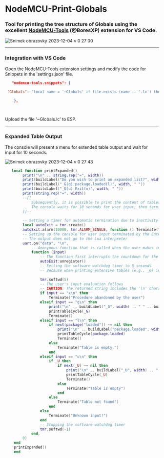 # NodeMCU-Print-Globals

### Tool for printing the tree structure of Globals using the excellent [NodeMCU-Tools](https://github.com/BoresXP/nodemcu-tools) (@BoresXP) extension for VS Code. 

![Snímek obrazovky 2023-12-04 v 0 27 00](https://github.com/Raadgie/NodeMCU-Print-Globals/assets/152021860/da5b426f-eec0-4ea3-92d5-941f12e93d2f)


<hr>

### Integration with VS Code





Open the NodeMCU-Tools extension settings and modify the code for Snippets in the 'settings.json' file.

```json
   "nodemcu-tools.snippets": {

 "Globals": "local name = '~Globals' if file.exists (name .. '.lc') then dofile(name .. '.lc') elseif file.exists(name .. '.lua') then dofile(name .. '.lua') end"

    },
```
<br>

Upload the file '~Globals.lc' to ESP.

<hr>

### Expanded Table Output

The console will present a menu for extended table output and wait for input for 10 seconds.

![Snímek obrazovky 2023-12-04 v 0 27 43](https://github.com/Raadgie/NodeMCU-Print-Globals/assets/152021860/15ad8730-3180-4abe-91ff-e10f0af2c0a7)



```lua
   local function printExpanded()
        print("\n" .. string.rep("=", width))
        print(buildLabel("Do you wish to print an expanded list?", width, " "))
        print(buildLabel("_G(g) package.loaded(l)", width, " "))
        print(buildLabel("_U(u) Exit(x)", width, " "))
        print(string.rep("=", width))
        --[[    
            Subsequently, it is possible to print the content of tables in an expanded tree-like list.
            The console waits for 10 seconds for user input, then terminates the procedure.
        ]]--
    
        -- Setting a timer for automatic termination due to inactivity
        local autoExit = tmr.create()
        autoExit:alarm(10000, tmr.ALARM_SINGLE, function () Terminate("Entry timed out") end)
        -- Setting up the console for user input terminated by the Enter key (Line Feed)
        -- The output does not go to the Lua interpreter
        uart.on("data", "\n",
            -- Anonymous function that is called when the user makes input from the console
            function (input)
                -- The function first interrupts the countdown for the inactivity procedure
                autoExit:unregister()
                -- Setting the software watchdog timer to 5 seconds
                -- Because when printing extensive tables (e.g., _G) in a loop, the system watchdog may overflow, so it is reset inside the loop
    
                tmr.softwd(5)
                -- The user's input evaluation follows
                -- CAUTION: The returned string includes the '\n' character!
                if input == "x\n" then
                    Terminate("Procedure abandoned by the user")
                elseif input == "g\n" then
                    print("\n" .. buildLabel("_G", width) .. " " .. buildLabel("Value", valueWidth))
                    printTableCycle(_G)
                    Terminate()
                elseif input == "l\n" then
                    if next(package["loaded"]) ~= nil then
                        print("\n" .. buildLabel("package.loaded", width) .. " " .. buildLabel("Value", valueWidth))
                        printTableCycle(package.loaded)
                        Terminate()
                    else
                        Terminate("Table is empty.")
                    end
                elseif input == "u\n" then
                    if _U then
                        if next(_U) ~= nil then
                            print("\n" .. buildLabel("_U", width) .. " " .. buildLabel("Value", valueWidth))
                            printTableCycle(_U)
                            Terminate()
                        else
                            Terminate("Table is empty")
                        end
                    else
                        Terminate("Table not found")
                    end
                else
                    Terminate("Unknown input!")
                end
                -- Stopping the software watchdog timer
                tmr.softwd(-1)
            end,
        0)
    end
    printExpanded()
    end
```


